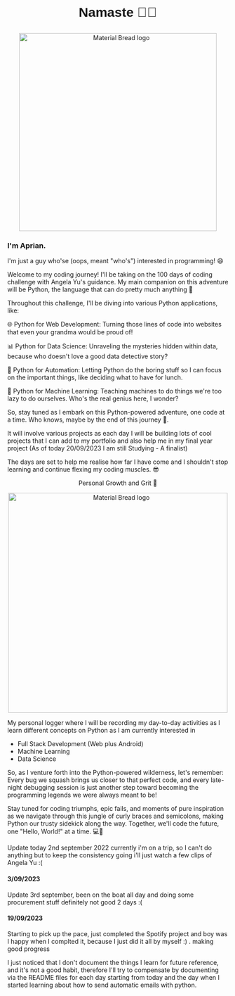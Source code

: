 <link rel="preconnect" href="https://fonts.googleapis.com">
<link rel="preconnect" href="https://fonts.gstatic.com" crossorigin>
<link href="https://fonts.googleapis.com/css2?family=Proza+Libre&display=swap" rel="stylesheet">
<p align="center" style="font-size: 30px; font-weight: bold; font-family: 'Proza Libre', sans-serif;">
    Namaste 🥷🏾
</p>

<p align="center" >
    <img width="450" src="https://media.giphy.com/media/KfZ0DHBbao2RrD7mHl/giphy.gif" alt="Material Bread logo">
</p>

### I'm Aprian. 


I'm just a guy who'se (oops, meant "who's") interested in programming! 😄

Welcome to my coding journey! I'll be taking on the 100 days of coding challenge with Angela Yu's guidance. My main companion on this adventure will be Python, the language that can do pretty much anything 🐍

Throughout this challenge, I'll be diving into various Python applications, like:

🌐 Python for Web Development: Turning those lines of code into websites that even your grandma would be proud of!

📊 Python for Data Science: Unraveling the mysteries hidden within data, because who doesn't love a good data detective story?

🤖 Python for Automation: Letting Python do the boring stuff so I can focus on the important things, like deciding what to have for lunch.

🧠 Python for Machine Learning: Teaching machines to do things we're too lazy to do ourselves. Who's the real genius here, I wonder?

So, stay tuned as I embark on this Python-powered adventure, one code at a time. Who knows, maybe by the end of this journey 🐍.

It will involve various projects as each day I will be building lots of cool projects that I can add to my portfolio and also help me in my final year project (As of today 20/09/2023 I am still Studying - A finalist)



The days are set to help me realise how far I have come and I shouldn't stop learning and continue flexing my coding muscles. 😎

[//]: # (![Flexing Code Muscles ]&#40;https://media.giphy.com/media/WZg43F4S7s2R2jzQNJ/giphy.gif&#41;)
<p align="center">
Personal Growth and Grit 🚀
</p>
<p align="center">
    <img width="500" src="https://media.giphy.com/media/WZg43F4S7s2R2jzQNJ/giphy.gif" alt="Material Bread logo">
</p>

My personal logger where I will be recording my day-to-day activities as I learn different concepts on Python as I am currently interested in

- Full Stack Development (Web plus Android)
- Machine Learning
- Data Science 

So, as I venture forth into the Python-powered wilderness, let's remember: Every bug we squash brings us closer to that perfect code, and every late-night debugging session is just another step toward becoming the programming legends we were always meant to be!

Stay tuned for coding triumphs, epic fails, and moments of pure inspiration as we navigate through this jungle of curly braces and semicolons, making Python our trusty sidekick along the way. Together, we'll code the future, one "Hello, World!" at a time. 💻🌟

Update today 2nd september 2022 currently i'm on a trip, so I can't do anything but to keep the consistency going i'll just watch a few clips of Angela Yu :(

#### 3/09/2023
Update 3rd september, been on the boat all day and doing some procurement stuff definitely not  good 2 days :(

#### 19/09/2023
Starting to pick up the pace, just completed the Spotify project and boy was I happy when I complted it, because I just did it all by myself :) . making good progress

I just noticed that I don't document the things I learn for future reference, and it's not a good habit, therefore I'll try to compensate by documenting via the README files for each day starting from today and the day when I started learning about how to send automatic emails with python.
